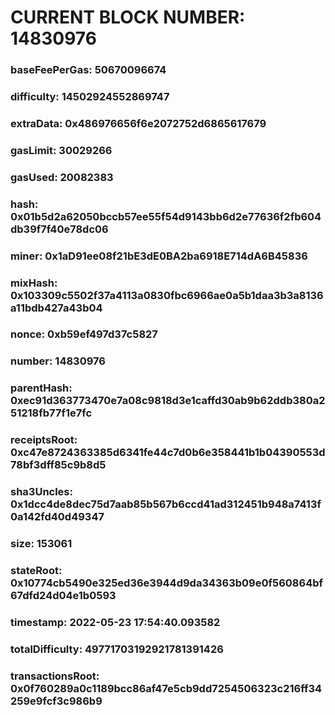 # CURRENT BLOCK NUMBER: 14830976

### baseFeePerGas: 50670096674
### difficulty: 14502924552869747
### extraData: 0x486976656f6e2072752d6865617679
### gasLimit: 30029266
### gasUsed: 20082383
### hash: 0x01b5d2a62050bccb57ee55f54d9143bb6d2e77636f2fb604db39f7f40e78dc06
### miner: 0x1aD91ee08f21bE3dE0BA2ba6918E714dA6B45836
### mixHash: 0x103309c5502f37a4113a0830fbc6966ae0a5b1daa3b3a8136a11bdb427a43b04
### nonce: 0xb59ef497d37c5827
### number: 14830976
### parentHash: 0xec91d363773470e7a08c9818d3e1caffd30ab9b62ddb380a251218fb77f1e7fc
### receiptsRoot: 0xc47e8724363385d6341fe44c7d0b6e358441b1b04390553d78bf3dff85c9b8d5
### sha3Uncles: 0x1dcc4de8dec75d7aab85b567b6ccd41ad312451b948a7413f0a142fd40d49347
### size: 153061
### stateRoot: 0x10774cb5490e325ed36e3944d9da34363b09e0f560864bf67dfd24d04e1b0593
### timestamp: 2022-05-23 17:54:40.093582
### totalDifficulty: 49771703192921781391426
### transactionsRoot: 0x0f760289a0c1189bcc86af47e5cb9dd7254506323c216ff34259e9fcf3c986b9
